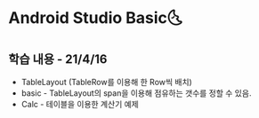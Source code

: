 # Android Studio Basic:last_quarter_moon_with_face:

## 학습 내용 - 21/4/16

- TableLayout (TableRow를 이용해 한 Row씩 배치)
- basic - TableLayout의 span을 이용해 점유하는 갯수를 정할 수 있음.
- Calc - 테이블을 이용한 계산기 예제

